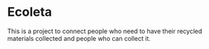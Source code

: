 # Ecoleta
This is a project to connect people who need to have their recycled materials collected and people who can collect it.
